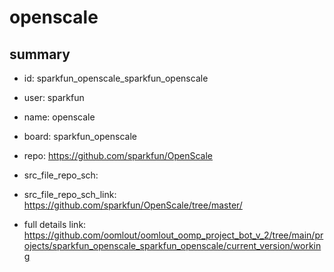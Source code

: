 # openscale
 
## summary 
* id: sparkfun_openscale_sparkfun_openscale
* user: sparkfun
* name: openscale
* board: sparkfun_openscale
* repo: https://github.com/sparkfun/OpenScale



* src_file_repo_sch: 
* src_file_repo_sch_link: https://github.com/sparkfun/OpenScale/tree/master/
* full details link: https://github.com/oomlout/oomlout_oomp_project_bot_v_2/tree/main/projects/sparkfun_openscale_sparkfun_openscale/current_version/working  







